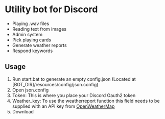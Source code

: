 <h1> Utility bot for Discord </h1>

<ul>
  <li>Playing .wav files</li>
  <li>Reading text from images</li>
  <li>Admin system</li>
  <li>Pick playing cards</li>
  <li>Generate weather reports</li>
  <li>Respond keywords</li>
 </ul>


<h2> Usage </h2>

<ol>
  <li>Run start.bat to generate an empty config.json (Located at [BOT_DIR]/resources/config/json.config)</li>
  <li>Open json.config</li>
  <li>Token: This is where you place your Discord Oauth2 token<lo/>
  <li>Weather_key: To use the weatherreport function this field needs to be supplied with an API key from <a href=https://openweathermap.org/api>OpenWeatherMap</a></li>
  <li>Download <a href=https://tesseract-ocr.github.io/tessdoc/Home.html></a></li>
</ol>
